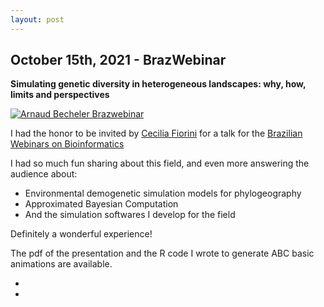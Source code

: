 ```yaml
---
layout: post
---
```


## October 15th, 2021 - BrazWebinar

**Simulating genetic diversity in heterogeneous landscapes: why, how, limits and perspectives**

[![Arnaud Becheler Brazwebinar](https://img.youtube.com/vi/o75wNVkUbHY/0.jpg)](https://www.youtube.com/watch?v=o75wNVkUbHY)

I had the honor to be invited by [Cecilia Fiorini](https://ceciliafiorini.weebly.com/)
for a talk for the [Brazilian Webinars on Bioinformatics](http://bioinfo.icb.ufmg.br/BrazWebinars/home/)

I had so much fun sharing about this field, and even more answering the audience about:
- Environmental demogenetic simulation models for phylogeography
- Approximated Bayesian Computation
- And the simulation softwares I develop for the field

Definitely a wonderful experience!

The pdf of the presentation and the R code I wrote to generate ABC basic animations are available.

<section class="contact">
<ul>
  <li><a href="{{site.baseurl}}/assets/pdfs/10_14_2020_BrazWebinar_Arnaud_Becheler.pdf" target="_blank"><i class="fa fa-file-pdf-o" aria-hidden="true"></i></a></li>
  <li><a href="https://github.com/Becheler/sandbox" target="_blank"><i class="fa fa-github" aria-hidden="true"></i></a></li>
</ul>
</section>
